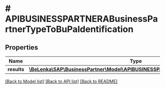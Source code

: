 # # APIBUSINESSPARTNERABusinessPartnerTypeToBuPaIdentification

## Properties

Name | Type | Description | Notes
------------ | ------------- | ------------- | -------------
**results** | [**\BeLenka\SAP\BusinessPartner\Model\APIBUSINESSPARTNERABuPaIdentificationType[]**](APIBUSINESSPARTNERABuPaIdentificationType.md) |  | [optional]

[[Back to Model list]](../../README.md#models) [[Back to API list]](../../README.md#endpoints) [[Back to README]](../../README.md)
